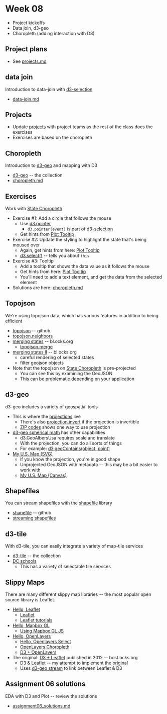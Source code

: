 
# Week 08

* Project kickoffs
* Data join, d3-geo
* Choropleth (adding interaction with D3)

## Project plans

* See [projects.md](./projects.md)

## data join

Introduction to data-join with [d3-selection](https://github.com/d3/d3-selection)

* [data-join.md](./data-join.md)

## Projects

* Update [projects](./projects.md) with project teams as the rest of the class does the exercises
* Exercises are based on the choropleth

## Choropleth

Introduction to [d3-geo](https://github.com/d3/d3-geo) and mapping with D3

* [d3-geo](https://observablehq.com/collection/@d3/d3-geo) -- the collection
* [choropleth.md](./choropleth.md)

## Exercises

Work with [State Choropleth](https://observablehq.com/@d3/state-choropleth)

* Exercise #1: Add a circle that follows the mouse
  * Use [d3.pointer](https://github.com/d3/d3-selection/blob/main/README.md#pointer)
    * `d3.pointer(event)` is part of [d3-selection](https://github.com/d3/d3-selection/blob/main/README.md)
  * Get hints from [Plot Tooltip](https://observablehq.com/@mkfreeman/plot-tooltip)
* Exercise #2: Update the styling to highlight the state that's being moused over
  * Again, get hints from here: [Plot Tooltip](https://observablehq.com/@mkfreeman/plot-tooltip)
  * [d3.select()](https://github.com/d3/d3-selection#select) -- tells you about `this`
* Exercise #3: Tooltip
  * Add a tooltip that shows the data value as it follows the mouse
  * Get hints from here: [Plot Tooltip](https://observablehq.com/@mkfreeman/plot-tooltip)
  * You'll need to add a text element, and get the data from the selected element
* Solutions are here: [choropleth.md](./choropleth.md)

## Topojson

We're using topojson data, which has various features in addition to being efficient

* [topojson](https://github.com/topojson/topojson) -- github
* [topojson.neighbors](https://github.com/topojson/topojson-client/blob/master/README.md#neighbors)
* [merging states](https://bl.ocks.org/mbostock/5416405) -- bl.ocks.org
  * [topojson.merge](https://github.com/topojson/topojson-client/blob/master/README.md#merge)
* [merging states II](https://bl.ocks.org/mbostock/5416440) -- bl.ocks.org
  * careful rendering of selected states
  * filter geojson objects
* Note that the topojson on [State Choropleth](https://observablehq.com/@d3/state-choropleth) is pre-projected
  * You can see this by examining the GeoJSON
  * This can be problematic depending on your application

## d3-geo

d3-geo includes a variety of geospatial tools

* This is where the [projections](https://github.com/d3/d3-geo#projections) live
  * There's also [projection.invert](https://github.com/d3/d3-geo#projection_invert) if the projection is invertible
  * [ZIP codes](https://observablehq.com/@pbogden/zip-codes) shows one way to use projection
* [d3-geo spherical math](https://github.com/d3/d3-geo#spherical-math) has other capabilities
  * d3.GeoAlbersUsa requires scale and translate
  * With the projection, you can do all sorts of things
  * For example: [d3.geoContains(object, point)](https://github.com/d3/d3-geo#geoContains)
* [My U.S. Map (SVG)](https://observablehq.com/@pbogden/my-u-s-map-svg?collection=@pbogden/mapping)
  * If you know the projection, you're in good shape
  * Unprojected GeoJSON with metadata -- this may be a bit easier to work with
  * [My U.S. Map (Canvas)](https://observablehq.com/@pbogden/my-u-s-map-canvas?collection=@pbogden/mapping)

## Shapefiles

You can stream shapefiles with the [shapefile](https://github.com/mbostock/shapefile) library

* [shapefile](https://github.com/mbostock/shapefile) -- github
* [streaming shapefiles](https://observablehq.com/@mbostock/streaming-shapefiles)

## d3-tile

With d3-tile, you can easily integrate a variety of map-tile services

* [d3-tile](https://observablehq.com/collection/@d3/d3-tile) -- the collection
* [DC schools](https://observablehq.com/collection/@pbogden/dc-schools)
  * This has a variety of selectable tile services

## Slippy Maps

There are many different slippy map libraries -- the most popular open source library is Leaflet.

* [Hello, Leaflet](https://observablehq.com/@mbostock/hello-leaflet)
  * [Leaflet](https://observablehq.com/@tmcw/leaflet)
  * [Leaflet tutorials](https://leafletjs.com/examples.html)
* [Hello, Mapbox GL](https://observablehq.com/@mbostock/hello-mapbox-gl)
  * [Using Mapbox GL JS](https://observablehq.com/@tmcw/using-mapbox-gl-js)
* [Hello, OpenLayers](https://observablehq.com/@mbostock/hello-openlayers)
  * [Hello, Openlayers Select](https://observablehq.com/@mbostock/hello-openlayers-select)
  * [OpenLayers Choropleth](https://observablehq.com/@pbogden/choropleth-with-openlayers?collection=@pbogden/openlayers)
  * [D3 + OpenLayers](https://observablehq.com/@pbogden/d3-openlayers?collection=@pbogden/openlayers)
* The original: [D3 + Leaflet](https://bost.ocks.org/mike/leaflet/) published in 2012 -- bost.ocks.org
  * [D3 & Leaflet](https://observablehq.com/@pbogden/d3-leaflet) -- my attempt to implement the original
  * Uses [d3-geo stream](https://github.com/d3/d3-geo#streams) to link between Leaflet & D3

## Assignment 06 solutions

EDA with D3 and Plot -- review the solutions

* [assignment06_solutions.md](./assignment06_solutions.md)

